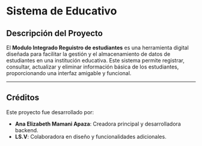 # Sistema de Educativo

## Descripción del Proyecto
El **Modulo Integrado Reguistro de estudiantes** es una herramienta digital diseñada para facilitar la gestión y el almacenamiento de datos de estudiantes en una institución educativa. Este sistema permite registrar, consultar, actualizar y eliminar información básica de los estudiantes, proporcionando una interfaz amigable y funcional.

---
## Créditos
Este proyecto fue desarrollado por:
- **Ana Elizabeth Mamani Apaza**: Creadora principal y desarrolladora backend.
- **LS.V**: Colaboradora en diseño y funcionalidades adicionales.
